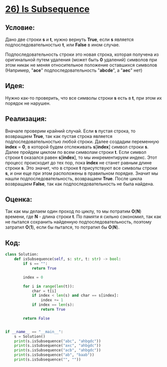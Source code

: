 # [**26) Is Subsequence**](https://leetcode.com/problems/is-subsequence/description/)

## **Условие:**

Дано две строки **s** и **t**, нужно вернуть **True**, если **s** является подпоследовательностью **t**, или **False** в ином случае.

Подпоследовательность строки это новая строка, которая получена из оригинальной путем удаления (может быть **0** удалений) символов при этом никак не меняя относительное положение оставшихся символов (Например, "**ace**" подпоследовательность "**abcde**", а "**aec**" нет)

## **Идея:**

Нужно как-то проверить, что все символы строки **s** есть в **t**, при этом их порядок не нарушен.

## **Реализация:**

Вначале проверим крайний случай. Если **s** пустая строка, то возвращаем **True**, так как пустая строка является подпоследовательностью любой строки. Далее создадим переменную **index** = **0**, в которой будем отслеживать **s**[**index**] символ строки **s**. Далее пройдем циклом по всем символам строки **t**. Если символ строки **t** оказался равен **s**[**index**], то мы инкрементируем индекс. Этот процесс происходит до тех пор, пока **index** не станет равным длине строки **s**. Это значит, что в строке **t** присутствуют все символы строки **s**, и они еще при этом расположены в правильном порядке. Значит мы нашли подпоследовательность, возвращаем **True**. После цикла возвращаем **False**, так как подпоследовательность не была найдена.



## **Оценка:**

Так как мы делаем один проход по циклу, то мы потратим **O**(**N**) времени, где **N** - длина строки **t**. По памяти я сильно сэкономил, так как не пытался сохранить найденную подпоследовательность, поэтому затратил **O**(**1**), если бы пытался, то потратил бы **O**(**N**).

## Код:
```python
class Solution:
    def isSubsequence(self, s: str, t: str) -> bool:
        if s == "":
            return True

        index = 0

        for i in range(len(t)):
            char = t[i]
            if index < len(s) and char == s[index]:
                index += 1
            if index == len(s):
                return True

        return False


if __name__ == "__main__":
    s = Solution()
    print(s.isSubsequence("abc", "ahbgdc"))
    print(s.isSubsequence("axc", "ahbgdc"))
    print(s.isSubsequence("acb", "ahbgdc"))
    print(s.isSubsequence("ab", "baab"))
    print(s.isSubsequence("", ""))

```

